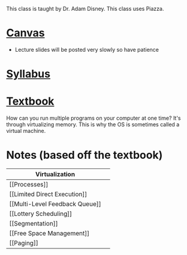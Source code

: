 This class is taught by Dr. Adam Disney.
This class uses Piazza.
# [Canvas](https://utk.instructure.com/courses/207025)
- Lecture slides will be posted very slowly so have patience
# [Syllabus](https://a7641-22284103.cluster95.canvas-user-content.com/courses/7641~207025/files/7641~22284103/course%20files/syllabus.html?context_id=7641~207025&context_type=Course&download=1&id=76410000022284103&inline=1)
# [Textbook](https://pages.cs.wisc.edu/~remzi/OSTEP)

How can you run multiple programs on your computer at one time? It's through virtualizing memory. This is why the OS is sometimes called a virtual machine.
# Notes (based off the textbook)

| Virtualization                 |     |
| ------------------------------ | --- |
| [[Processes]]                  |     |
| [[Limited Direct Execution]]   |     |
| [[Multi-Level Feedback Queue]] |     |
| [[Lottery Scheduling]]         |     |
| [[Segmentation]]               |     |
| [[Free Space Management]]      |     |
| [[Paging]]                     |     |
